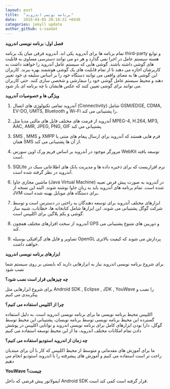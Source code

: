 ```yaml
---
layout: post
title:  "برنامه نویسی اندروید"
date:   2016-04-05 20:18:31 +0430
categories: jekyll update
author_github: s-saadat
---
```

**فصل اول: برنامه نویسی اندروید**


تمام برنامه ها برای آندروید یکی اند. آندروید فرقی میان یک برنامه third-party و توابع هسته سیستم عامل در اجرا نمی گذارد و هر دو می توانند دسترسی مساوی به قابلیت های گوشی داشته باشند. گوشی هایی که سیستم عامل آندروید را خواهند داشت به کاربرشان اجازه می دهند تا از تمام قابلیت های یک گوشی هوشمند بهره ببرند. کاربران این گوشی ها به معنای واقعی می توانند دستگاه خود را بر اساس سلیقه ی خود تغییر دهند و محیط سیستم عامل گوشی خود را سفارشی و شخصی سازی کنند. حتی کاربران می توانند برای گوشی تعیین کنند که عکس هایشان با چه برنامه ای باز شود.

**ویژگی ها و خصوصیات آندروید**

1. آندروید تمامی تکنولوژی های اتصال (Connectivity) شامل GSM/EDGE, CDMA, EV-DO, UMTS, Bluetooth و Wi-Fi را پشتیبانی می کند.

2. آندروید از فرمت های مختلف فایل های مالتی مدیا مثل MPEG-4, H.264, MP3, AAC, AMR, JPEG, PNG, GIF پشتیبانی می کند

3. SMS , MMS و XMPP فرم هایی هستند که آندروید برای ارسال پیغام های متنی یا همان SMS از آن ها پشتیبانی می کند.

4. مرورگر موجود در آندروید بر اساس فریم ورک اوپن سورس WebKit توسعه یافته است.

5. SQLite نرم افزاریست که برای ذخیره داده ها و مدیریت بانک های اطلاعاتی سبک در آندروید در نظر گرفته شده است.

6. ماشین مجازی جاوا (Java Virtual Machine) در آندروید به صورت پیش فرض تعبیه شده است. تمام برنامه های آندروید باید به زبان جاوا نوشته شوند. البته این نسخه از JVM برای دستگاه های موبایل بهینه شده است.

7. ابزارهای مختلف آندروید برای توسعه دهندگان به راحتی در دسترس است و توسط شرکت گوگل پشتیبانی می شوند. این ابزارها شامل کتابخانه ها، خطایاب، شبیه ساز گوشی و یکم پلاگین برای اکلیپس است.

8. آندروید از سخت افزارهای مختلف همچون GPS و دوربین های متنوع پشتیبانی می کند.

9. تصاویر و فایل های گرافیکی بوسیله OpenGL پردازش می شوند که کیفیت بالاتری خواهند داشت.


**ابزارهای برنامه نویسی اندروید**


برای شروع برنامه نویسی اندروید نیاز به ابزارهایی دارید که بایستی بر روی سیستم شما نصب شود

 
**چه چیزهایی قرار است نصب شود؟**

برای شروع ابزارهایی مثل Android SDK , Eclipse , JDK , YouWave را نصب و پیکربندی می کنیم


**چرا از اکلیپس استفاده می کنیم؟**

اکلیپس محیط برنامه نویسی ما برای برنامه نویسی اندروید است. به دلیل استفاده گسترده این محیط برنامه نویسی توسط برنامه نویسان، پشتیبانی این محیط توسط گوگل، دارا بودن ابزارهای کامل برای برنامه نویسی اندروید و توانایی اکلیپس در پوشش دادن تمام امکانات مختلف اندروید، ما از این محیط توسعه استفاده می کنیم


**چه زمان از اندروید استودیو استفاده می کنیم؟**

ما برای آموزش های مقدماتی و متوسط از محیط اکلیپس که کار با آن برای مبتدیان راحت تر است استفاده می کنیم و آموزش های پیشرفته را با اندروید استودیو انجام می دهیم


**YouWave چیست؟**

ایمولاتور پیش فرضی که داخل Android SDK قرار گرفته است کمی کند است.